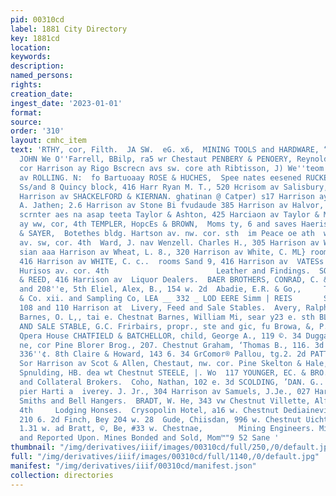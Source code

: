 ```yaml
---
pid: 00310cd
label: 1881 City Directory
key: 1881cd
location: 
keywords: 
description: 
named_persons: 
rights: 
creation_date: 
ingest_date: '2023-01-01'
format: 
source: 
order: '310'
layout: cmhc_item
text: 'RTHY, cor, Filth.  JA SW.  eG. x6,  MINING TOOLS and HARDWARE, “én Saki Gaiastion''s           O''BRIEN:
  JOHN We O''Farrell, BBilp, ra5 wr Chestaut PENBERY & PENOERY, Reynolds, E. A}, Chesmmutaw.
  cor Harrison ay Rigo Bscrecn avs sw. core ath Ribtisson, J) We''teom 16, 303. Plastioon
  av ROLLING. N:  fo Bartuoaay ROSE & HUCHES,  Spee nates eesened RUCKER: A. Wee  Fosine
  Ss/and 8 Quincy block, 416 Harr Ryan M. T., 520 Hcrisom av Salisbury, E.''L., 519
  Harrison av SHACKELFORD & KIERNAN. ghatinan @ Catper) s17 Harrison ay Sterling:
  A. Jathen; 2.6 Harrison av Stone Bi fvudaude 385 Harrison av Halvor, G. Devas Pras
  scrnter aes na asap teeta Taylor & Ashton, 425 Harciaon av Taylor & Moody” fidrricon
  ay ww, cor, 4th TEMPLER, HopcEs & BROWN,  Moms ty, 6 and saves Haerison av THOMSON
  & SAYER,  Botethes bldg. Hartson av. nw. cor. sth  im Peace oe ath  we Ae jy, fiarrton
  av. sw, cor. 4th  Ward, J. nav Wenzell. Charles H., 305 Harrison av WESTON & ROWELL,  oes
  sian aaa Harrison av Wheat, L. 8., 320 Harrison av White, C. ML} rooms 8 and 9,
  416 Harrison av WHITE, C. c..  rooms Sand 9, 416 Harrison av  VATESs Le Fu  gar
  Hurisos av. cor. 4th                        Leather and Findings.  SOUTHARD, WALLER
  & REED, 416 Harrison av  Liquor Dealers.  BAER BROTHERS, CONRAD, C. & CO... 206
  and 208''e, 5th Eliel, Alex, B., 154 w. 2d  Abadie, E.R. & Go,,     The A.R.MEYER
  & Co. xii. and Sampling Co, LEA __ 332 _ LOD EERE Simm | REIS       Schloss, Jacob,
  108 and 110 Harrison at  Livery, Feed and Sale Stables.  Avery, Ralph Ha sre. ath
  Barnes, O. L,, tai e. Chestnat Barnes, William Mi, sear y23 e. sth BLACK HAWK’ FEED
  AND SALE STABLE, G.C. Frirbairs, propr., ste and gic, fu Browa, &, P.& Co., rear
  Qpera House CHATFIELD & BATCHELLOR, child, George A., 119 ©. 34 Duggan, M., 4th,
  ne, cor Pine Blorer Brog., 207. Chestnut Graham, ‘Thomas B., 116. 3d james © Tipton,
  336''¢. 8th Claire & Howard, 143 6. 34 GrComor® Pallou, tg.2. 2d PATTEN & GRAHAM,
  Sor Harrison av Scot & Allen, Chestaut, nw. cor. Pine Skelton & Hale, 197 0. 4th
  Spnulding, HB. dea wt Chestnut STEELE, |. Wo  117 YOUNGER, EC. & BRO.,                  Loan
  and Collateral Brokers.  Coho, Nathan, 102 e. 3d SCOLDING, ’DAN. G.. LEVY, SOL.
  pier Harti a  iverey. J. Jr., 304 Harrison av Samuels, J.Je., 027 Harrison ay  Lock
  Smiths and Bell Hangers.  BRADT, W. He, 343 vw Chestnut Villette, Alfred, roq w.
  4th     Lodging Honses.  Crysopolin Hotel, a16 w. Chestnut Dediaineville & Lrsbane,
  210 6. 2d Finch, Bey 204 w. 28  Gude, Chiisdan, 996 w. Chestnut Uichtenberger, E.
  1.31 w. ad Bratt, ©, Be, #33 w. Chestnae,        Mining Engineers. Mines Examined
  and Reported Upon. Mines Bonded and Sold, Mom™"9 52 Sane '
thumbnail: "/img/derivatives/iiif/images/00310cd/full/250,/0/default.jpg"
full: "/img/derivatives/iiif/images/00310cd/full/1140,/0/default.jpg"
manifest: "/img/derivatives/iiif/00310cd/manifest.json"
collection: directories
---
```

